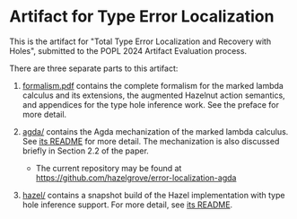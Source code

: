 # Artifact for Type Error Localization

This is the artifact for "Total Type Error Localization and Recovery with Holes", submitted to the
POPL 2024 Artifact Evaluation process.

There are three separate parts to this artifact:

1.  [formalism.pdf](./formalism.pdf) contains the complete formalism for the marked lambda calculus
    and its extensions, the augmented Hazelnut action semantics, and appendices for the type hole
    inference work. See the preface for more detail.

2.  [agda/](./agda/) contains the Agda mechanization of the marked lambda calculus. See [its
    README](./agda/README.md) for more detail. The mechanization is also discussed briefly in
    Section 2.2 of the paper.

    -   The current repository may be found at
        <https://github.com/hazelgrove/error-localization-agda>

3.  [hazel/](./hazel/) contains a snapshot build of the Hazel implementation with type hole
    inference support. For more detail, see [its README](./hazel/README.md).
